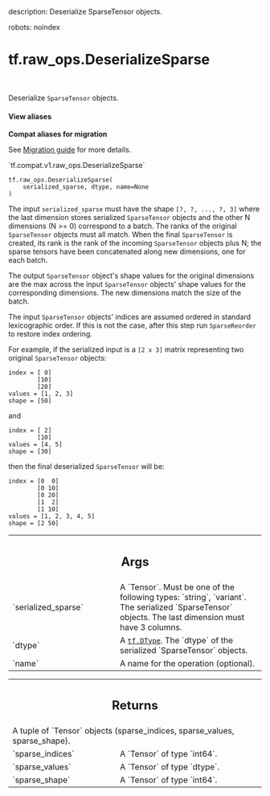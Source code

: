 description: Deserialize SparseTensor objects.

robots: noindex

# tf.raw_ops.DeserializeSparse

<!-- Insert buttons and diff -->

<table class="tfo-notebook-buttons tfo-api nocontent" align="left">

</table>



Deserialize `SparseTensor` objects.

<section class="expandable">
  <h4 class="showalways">View aliases</h4>
  <p>
<b>Compat aliases for migration</b>
<p>See
<a href="https://www.tensorflow.org/guide/migrate">Migration guide</a> for
more details.</p>
<p>`tf.compat.v1.raw_ops.DeserializeSparse`</p>
</p>
</section>

<pre class="devsite-click-to-copy prettyprint lang-py tfo-signature-link">
<code>tf.raw_ops.DeserializeSparse(
    serialized_sparse, dtype, name=None
)
</code></pre>



<!-- Placeholder for "Used in" -->

The input `serialized_sparse` must have the shape `[?, ?, ..., ?, 3]` where
the last dimension stores serialized `SparseTensor` objects and the other N
dimensions (N >= 0) correspond to a batch. The ranks of the original
`SparseTensor` objects must all match. When the final `SparseTensor` is
created, its rank is the rank of the incoming `SparseTensor` objects plus N;
the sparse tensors have been concatenated along new dimensions, one for each
batch.

The output `SparseTensor` object's shape values for the original dimensions
are the max across the input `SparseTensor` objects' shape values for the
corresponding dimensions. The new dimensions match the size of the batch.

The input `SparseTensor` objects' indices are assumed ordered in
standard lexicographic order.  If this is not the case, after this
step run `SparseReorder` to restore index ordering.

For example, if the serialized input is a `[2 x 3]` matrix representing two
original `SparseTensor` objects:

    index = [ 0]
            [10]
            [20]
    values = [1, 2, 3]
    shape = [50]

and

    index = [ 2]
            [10]
    values = [4, 5]
    shape = [30]

then the final deserialized `SparseTensor` will be:

    index = [0  0]
            [0 10]
            [0 20]
            [1  2]
            [1 10]
    values = [1, 2, 3, 4, 5]
    shape = [2 50]

<!-- Tabular view -->
 <table class="responsive fixed orange">
<colgroup><col width="214px"><col></colgroup>
<tr><th colspan="2"><h2 class="add-link">Args</h2></th></tr>

<tr>
<td>
`serialized_sparse`
</td>
<td>
A `Tensor`. Must be one of the following types: `string`, `variant`.
The serialized `SparseTensor` objects. The last dimension
must have 3 columns.
</td>
</tr><tr>
<td>
`dtype`
</td>
<td>
A <a href="../../tf/dtypes/DType.md"><code>tf.DType</code></a>. The `dtype` of the serialized `SparseTensor` objects.
</td>
</tr><tr>
<td>
`name`
</td>
<td>
A name for the operation (optional).
</td>
</tr>
</table>



<!-- Tabular view -->
 <table class="responsive fixed orange">
<colgroup><col width="214px"><col></colgroup>
<tr><th colspan="2"><h2 class="add-link">Returns</h2></th></tr>
<tr class="alt">
<td colspan="2">
A tuple of `Tensor` objects (sparse_indices, sparse_values, sparse_shape).
</td>
</tr>
<tr>
<td>
`sparse_indices`
</td>
<td>
A `Tensor` of type `int64`.
</td>
</tr><tr>
<td>
`sparse_values`
</td>
<td>
A `Tensor` of type `dtype`.
</td>
</tr><tr>
<td>
`sparse_shape`
</td>
<td>
A `Tensor` of type `int64`.
</td>
</tr>
</table>

